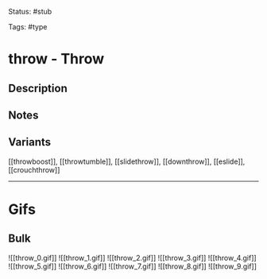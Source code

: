 Status: #stub

Tags: #type

# throw - Throw
## Description


## Notes


## Variants
[[throwboost]], [[throwtumble]], [[slidethrow]], [[downthrow]], [[eslide]], [[crouchthrow]]

___
# Gifs
## Bulk
![[throw_0.gif]]
![[throw_1.gif]]
![[throw_2.gif]]
![[throw_3.gif]]
![[throw_4.gif]]
![[throw_5.gif]]
![[throw_6.gif]]
![[throw_7.gif]]
![[throw_8.gif]]
![[throw_9.gif]]